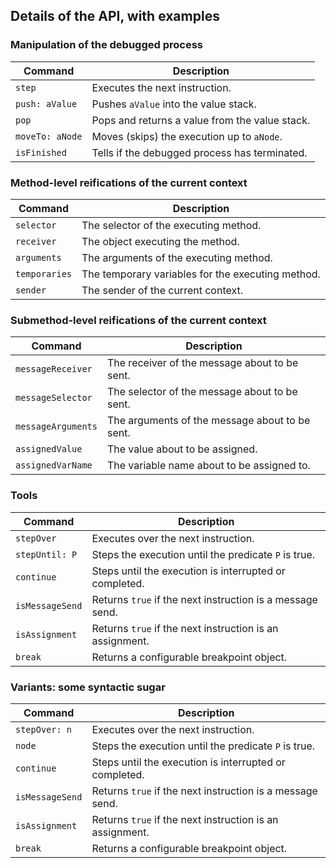 ## Details of the API, with examples

### Manipulation of the debugged process
| Command | Description |
|---------|------------|
| `step` | Executes the next instruction. |
| `push: aValue` | Pushes `aValue` into the value stack. |
| `pop` | Pops and returns a value from the value stack. |
| `moveTo: aNode` | Moves (skips) the execution up to `aNode`. |
| `isFinished` | Tells if the debugged process has terminated. |

### Method-level reifications of the current context
| Command | Description |
|---------|------------|
| `selector` | The selector of the executing method. |
| `receiver` | The object executing the method. |
| `arguments` | The arguments of the executing method. |
| `temporaries` | The temporary variables for the executing method. |
| `sender` | The sender of the current context. |

### Submethod-level reifications of the current context
| Command | Description |
|---------|------------|
| `messageReceiver` | The receiver of the message about to be sent. |
| `messageSelector` | The selector of the message about to be sent. |
| `messageArguments` | The arguments of the message about to be sent. |
| `assignedValue` | The value about to be assigned. |
| `assignedVarName` | The variable name about to be assigned to. |

### Tools
| Command | Description |
|---------|------------|
| `stepOver` | Executes over the next instruction. |
| `stepUntil: P` | Steps the execution until the predicate `P` is true. |
| `continue` | Steps until the execution is interrupted or completed. |
| `isMessageSend` | Returns `true` if the next instruction is a message send. |
| `isAssignment` | Returns `true` if the next instruction is an assignment. |
| `break` | Returns a configurable breakpoint object. |

### Variants: some syntactic sugar
| Command | Description |
|---------|------------|
| `stepOver: n` | Executes over the next instruction. |
| `node` | Steps the execution until the predicate `P` is true. |
| `continue` | Steps until the execution is interrupted or completed. |
| `isMessageSend` | Returns `true` if the next instruction is a message send. |
| `isAssignment` | Returns `true` if the next instruction is an assignment. |
| `break` | Returns a configurable breakpoint object. |
